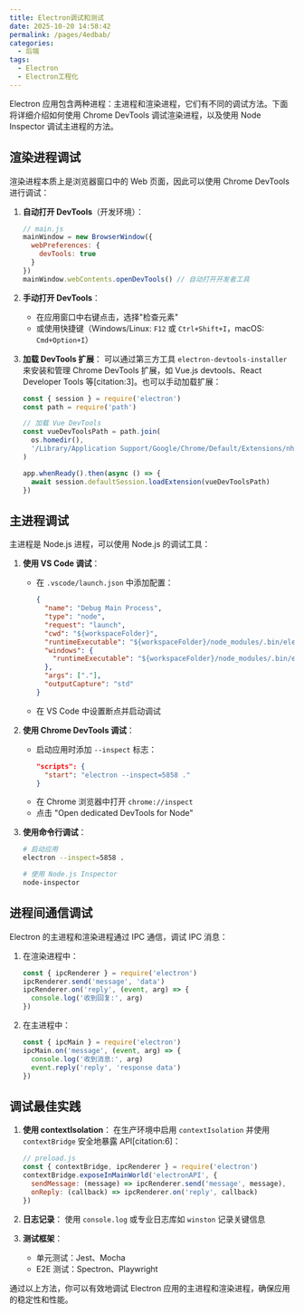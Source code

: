 ```yaml
---
title: Electron调试和测试
date: 2025-10-20 14:58:42
permalink: /pages/4edbab/
categories:
  - 后端
tags:
  - Electron
  - Electron工程化
---
```

Electron 应用包含两种进程：主进程和渲染进程，它们有不同的调试方法。下面将详细介绍如何使用 Chrome DevTools 调试渲染进程，以及使用 Node Inspector 调试主进程的方法。

## 渲染进程调试

渲染进程本质上是浏览器窗口中的 Web 页面，因此可以使用 Chrome DevTools 进行调试：

1. **自动打开 DevTools**（开发环境）：
   ```javascript
   // main.js
   mainWindow = new BrowserWindow({
     webPreferences: {
       devTools: true
     }
   })
   mainWindow.webContents.openDevTools() // 自动打开开发者工具
   ```

2. **手动打开 DevTools**：
   - 在应用窗口中右键点击，选择"检查元素"
   - 或使用快捷键（Windows/Linux: `F12` 或 `Ctrl+Shift+I`，macOS: `Cmd+Option+I`）

3. **加载 DevTools 扩展**：
   可以通过第三方工具 `electron-devtools-installer` 来安装和管理 Chrome DevTools 扩展，如 Vue.js devtools、React Developer Tools 等[citation:3]。也可以手动加载扩展：
   ```javascript
   const { session } = require('electron')
   const path = require('path')
   
   // 加载 Vue DevTools
   const vueDevToolsPath = path.join(
     os.homedir(),
     '/Library/Application Support/Google/Chrome/Default/Extensions/nhdogjmejiglipccpnnnanhbledajbpd/6.5.0_0'
   )
   
   app.whenReady().then(async () => {
     await session.defaultSession.loadExtension(vueDevToolsPath)
   })
   ```

## 主进程调试

主进程是 Node.js 进程，可以使用 Node.js 的调试工具：

1. **使用 VS Code 调试**：
   - 在 `.vscode/launch.json` 中添加配置：
     ```json
     {
       "name": "Debug Main Process",
       "type": "node",
       "request": "launch",
       "cwd": "${workspaceFolder}",
       "runtimeExecutable": "${workspaceFolder}/node_modules/.bin/electron",
       "windows": {
         "runtimeExecutable": "${workspaceFolder}/node_modules/.bin/electron.cmd"
       },
       "args": ["."],
       "outputCapture": "std"
     }
     ```
   - 在 VS Code 中设置断点并启动调试

2. **使用 Chrome DevTools 调试**：
   - 启动应用时添加 `--inspect` 标志：
     ```json
     "scripts": {
       "start": "electron --inspect=5858 ."
     }
     ```
   - 在 Chrome 浏览器中打开 `chrome://inspect`
   - 点击 "Open dedicated DevTools for Node"

3. **使用命令行调试**：
   ```bash
   # 启动应用
   electron --inspect=5858 .
   
   # 使用 Node.js Inspector
   node-inspector
   ```

## 进程间通信调试

Electron 的主进程和渲染进程通过 IPC 通信，调试 IPC 消息：

1. 在渲染进程中：
   ```javascript
   const { ipcRenderer } = require('electron')
   ipcRenderer.send('message', 'data')
   ipcRenderer.on('reply', (event, arg) => {
     console.log('收到回复:', arg)
   })
   ```

2. 在主进程中：
   ```javascript
   const { ipcMain } = require('electron')
   ipcMain.on('message', (event, arg) => {
     console.log('收到消息:', arg)
     event.reply('reply', 'response data')
   })
   ```

## 调试最佳实践

1. **使用 contextIsolation**：
   在生产环境中启用 `contextIsolation` 并使用 `contextBridge` 安全地暴露 API[citation:6]：
   ```javascript
   // preload.js
   const { contextBridge, ipcRenderer } = require('electron')
   contextBridge.exposeInMainWorld('electronAPI', {
     sendMessage: (message) => ipcRenderer.send('message', message),
     onReply: (callback) => ipcRenderer.on('reply', callback)
   })
   ```

2. **日志记录**：
   使用 `console.log` 或专业日志库如 `winston` 记录关键信息

3. **测试框架**：
   - 单元测试：Jest、Mocha
   - E2E 测试：Spectron、Playwright

通过以上方法，你可以有效地调试 Electron 应用的主进程和渲染进程，确保应用的稳定性和性能。